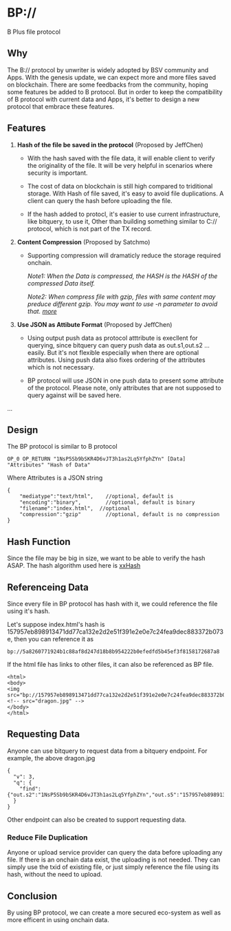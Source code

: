 # BP://

B Plus file protocol

## Why

The B:// protocol by unwriter is widely adopted by BSV community and Apps. With the genesis update, we can expect more and more files saved on blockchain. There are some feedbacks from the community, hoping some features be added to B protocol. But in order to keep the compatibility of B protocol with current data and Apps, it's better to design a new protocol that embrace these features.

## Features

1. **Hash of the file be saved in the protocol** (Proposed by JeffChen)
   * With the hash saved with the file data, it will enable client to verify the originality of the file. It will be very helpful in scenarios where security is important.
   
   * The cost of data on blockchain is still high compared to triditional storage. With Hash of file saved, it's easy to avoid file duplications. A client can query the hash before uploading the file.
   
   * If the hash added to protocl, it's easier to use current infrastructure, like bitquery, to use it,  Other than building something similar to C:// protocol, which is not part of the TX record.

2. **Content Compression** (Proposed by Satchmo)
	
	* Supporting compression will dramaticly reduce the storage required onchain.
	
		*Note1: When the Data is compressed, the HASH is the HASH of the compressed Data itself.*
		
		*Note2: When compress file with gzip, files with same content may preduce different gzip. You may want to use -n parameter to avoid that. [more](https://medium.com/@mpreziuso/is-gzip-deterministic-26c81bfd0a49)*
	
3. **Use JSON as Attibute Format** (Proposed by JeffChen)
	* Using output push data as protocol atttribute is execllent for querying, since bitquery can query push data as out.s1,out.s2 ... easily. But it's not flexible especially when there are optional attributes. Using push data also fixes ordering of the attributes which is not necessary.
	
	* BP protocol will use JSON in one push data to present some attribute of the protocol. Please note, only attributes that are not supposed to query against will be saved here.

...

## Design

The BP protocol is similar to B protocol

```
OP_0 OP_RETURN "1NsP5Sb9bSKR4D6vJT3h1as2Lq5YfphZYn" [Data] "Attributes" "Hash of Data"
```
Where Attributes is a JSON string 

```
{
	"mediatype":"text/html",	//optional, default is
	"encoding":"binary",		//optional, default is binary
	"filename":"index.html",  //optional
	"compression":"gzip"		//optional, default is no compression
}
```

## Hash Function

Since the file may be big in size, we want to be able to verify the hash ASAP. The hash algorithm used here is [xxHash](https://github.com/Cyan4973/xxHash) 

## Referenceing Data

Since every file in BP protocol has hash with it, we could reference the file using it's hash.

Let's suppose index.html's hash is 157957eb898913471dd77ca132e2d2e51f391e2e0e7c24fea9dec883372b073e, then you can reference it as 

```
bp://5a8260771924b1c88af8d247d18b8b954222b0efedfd5b45ef3f8158172687a8
```

If the html file has links to other files, it can also be referenced as BP file.

```
<html>
<body>
<img src="bp://157957eb898913471dd77ca132e2d2e51f391e2e0e7c24fea9dec883372b073e"
<!-- src="dragon.jpg" -->
</body>
</html>
```

## Requesting Data

Anyone can use bitquery to request data from a bitquery endpoint. For example, the above dragon.jpg

```
{
  "v": 3,
  "q": {
    "find": {"out.s2":"1NsP5Sb9bSKR4D6vJT3h1as2Lq5YfphZYn","out.s5":"157957eb898913471dd77ca132e2d2e51f391e2e0e7c24fea9dec883372b073e"},
  }
}
```

Other endpoint can also be created to support requesting data.

### Reduce File Duplication

Anyone or upload service provider can query the data before uploading any file. If there is an onchain data exist, the uploading is not needed. They can simply use the txid of existing file, or just simply reference the file using its hash, without the need to upload.


## Conclusion

By using BP protocol, we can create a more secured eco-system as well as more efficent in using onchain data.
